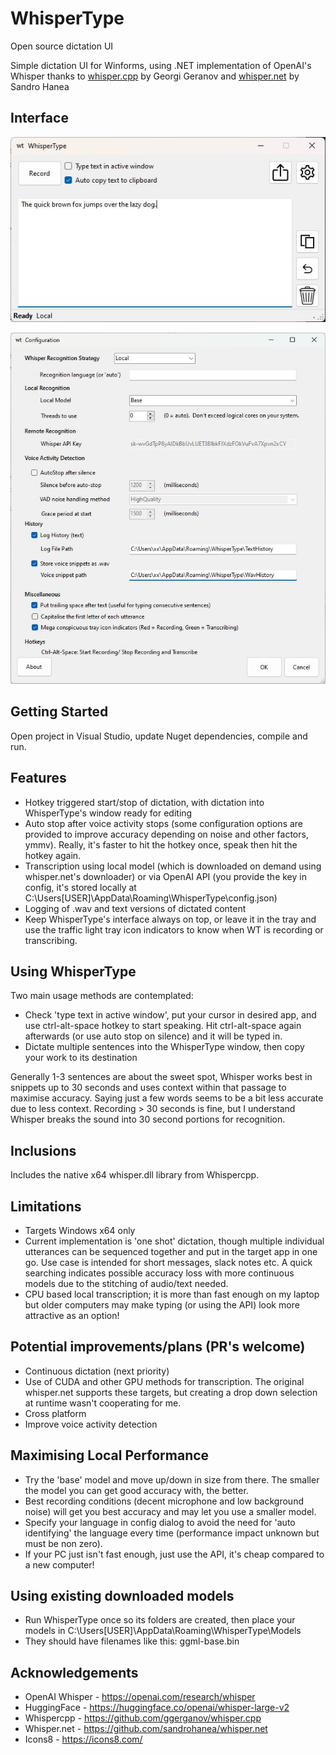 # WhisperType

Open source dictation UI

Simple dictation UI for Winforms, using .NET implementation of OpenAI's Whisper thanks to [whisper.cpp](https://github.com/ggerganov/whisper.cpp) by Georgi Geranov and [whisper.net](https://github.com/sandrohanea/whisper.net) by Sandro Hanea

## Interface
![Main Window](ss1.jpg)

![Config](ss2.jpg)

## Getting Started
Open project in Visual Studio, update Nuget dependencies, compile and run.  

## Features
- Hotkey triggered start/stop of dictation, with dictation into WhisperType's window ready for editing
- Auto stop after voice activity stops (some configuration options are provided to improve accuracy depending on noise and other factors, ymmv).  Really, it's faster to hit the hotkey once, speak then hit the hotkey again.
- Transcription using local model (which is downloaded on demand using whisper.net's downloader) or via OpenAI API (you provide the key in config, it's stored locally at C:\Users\[USER]\AppData\Roaming\WhisperType\config.json)
- Logging of .wav and text versions of dictated content
- Keep WhisperType's interface always on top, or leave it in the tray and use the traffic light tray icon indicators to know when WT is recording or transcribing.



## Using WhisperType
Two main usage methods are contemplated:
- Check 'type text in active window', put your cursor in desired app, and use ctrl-alt-space hotkey to start speaking.  Hit ctrl-alt-space again afterwards (or use auto stop on silence) and it will be typed in.
- Dictate multiple sentences into the WhisperType window, then copy your work to its destination

Generally 1-3 sentences are about the sweet spot, Whisper works best in snippets up to 30 seconds and uses context within that passage to maximise accuracy.  Saying just a few words seems to be a bit less accurate due to less context.  Recording > 30 seconds is fine, but I understand Whisper breaks the sound into 30 second portions for recognition.

## Inclusions
Includes the native x64 whisper.dll library from Whispercpp.

## Limitations
- Targets Windows x64 only
- Current implementation is 'one shot' dictation, though multiple individual utterances can be sequenced together and put in the target app in one go.  Use case is intended for short messages, slack notes etc.  A quick searching indicates possible accuracy loss with more continuous models due to the stitching of audio/text needed.
- CPU based local transcription; it is more than fast enough on my laptop but older computers may make typing (or using the API) look more attractive as an option!

## Potential improvements/plans (PR's welcome)
- Continuous dictation (next priority)
- Use of CUDA and other GPU methods for transcription.  The original whisper.net supports these targets, but creating a drop down selection at runtime wasn't cooperating for me.
- Cross platform
- Improve voice activity detection

## Maximising Local Performance
- Try the 'base' model and move up/down in size from there.  The smaller the model you can get good accuracy with, the better.
- Best recording conditions (decent microphone and low background noise) will get you best accuracy and may let you use a smaller model.
- Specify your language in config dialog to avoid the need for 'auto identifying' the language every time (performance impact unknown but must be non zero).
- If your PC just isn't fast enough, just use the API, it's cheap compared to a new computer!  

## Using existing downloaded models
- Run WhisperType once so its folders are created, then place your models in C:\Users\[USER]\AppData\Roaming\WhisperType\Models
- They should have filenames like this: ggml-base.bin

## Acknowledgements
- OpenAI Whisper - https://openai.com/research/whisper
- HuggingFace - https://huggingface.co/openai/whisper-large-v2
- Whispercpp - https://github.com/ggerganov/whisper.cpp
- Whisper.net - https://github.com/sandrohanea/whisper.net
- Icons8 - https://icons8.com/